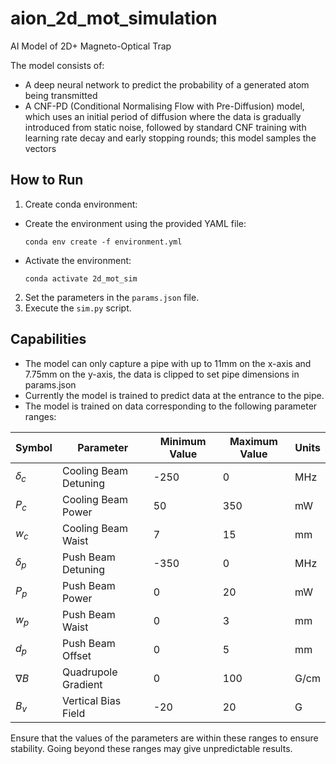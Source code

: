 # aion_2d_mot_simulation

AI Model of 2D+ Magneto-Optical Trap

The model consists of:

- A deep neural network to predict the probability of a generated atom being transmitted
- A CNF-PD (Conditional Normalising Flow with Pre-Diffusion) model, which uses an initial period of diffusion where the data is gradually introduced from static noise, followed by standard CNF training with learning rate decay and early stopping rounds; this model samples the vectors

## How to Run

1. Create conda environment:
- Create the environment using the provided YAML file:
  ```
  conda env create -f environment.yml
  ```
- Activate the environment:
  ```
  conda activate 2d_mot_sim
  ```
2. Set the parameters in the `params.json` file.
3. Execute the `sim.py` script.

## Capabilities

- The model can only capture a pipe with up to 11mm on the x-axis and 7.75mm on the y-axis, the data is clipped to set pipe dimensions in params.json
- Currently the model is trained to predict data at the entrance to the pipe.
- The model is trained on data corresponding to the following parameter ranges:

| Symbol | Parameter                     | Minimum Value | Maximum Value | Units |
| ------ | ----------------------------- | ------------- | ------------- | ------ |
| $\delta_c$ | Cooling Beam Detuning         | -250          | 0             | MHz   |
| $P_{c}$ | Cooling Beam Power            | 50            | 350           | mW    |
| $w_c$ | Cooling Beam Waist           | 7             | 15            | mm    |
| $\delta_p$ | Push Beam Detuning            | -350          | 0             | MHz   |
| $P_{p}$ | Push Beam Power               | 0             | 20            | mW    |
| $w_p$ | Push Beam Waist              | 0             | 3             | mm    |
| $d_{p}$ | Push Beam Offset              | 0             | 5             | mm    |
| $\nabla B$ | Quadrupole Gradient           | 0             | 100           | G/cm  |
| $B_{v}$ | Vertical Bias Field           | -20           | 20            | G     |

Ensure that the values of the parameters are within these ranges to ensure stability. Going beyond these ranges may give unpredictable results.
